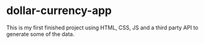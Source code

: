# dollar-currency-app

This is my first finished project using HTML, CSS, JS and a third party API to generate some of the data.
 
 

